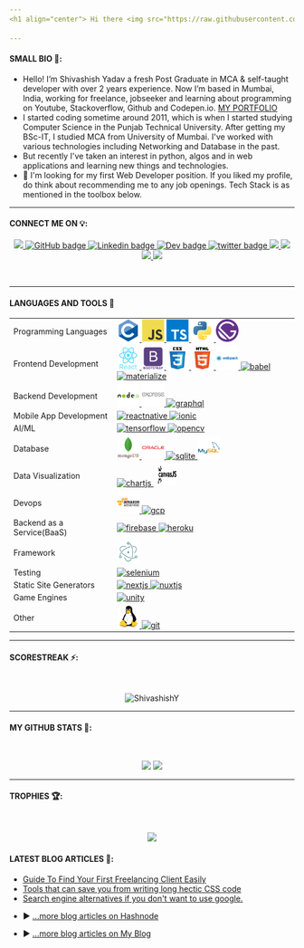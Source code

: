 ```yaml
---
<h1 align="center"> Hi there <img src="https://raw.githubusercontent.com/MartinHeinz/MartinHeinz/master/wave.gif" width="30px"> I am Shivashish Yadav! </h1>

---
```

#### SMALL BIO 📝:

- Hello! I’m Shivashish Yadav a fresh Post Graduate in MCA & self-taught developer with over 2 years experience. Now I’m based in Mumbai, India, working for freelance, jobseeker and learning about programming on Youtube, Stackoverflow, Github and Codepen.io. [MY PORTFOLIO](https://shivas.gtsb.io/)
- I started coding sometime around 2011, which is when I started studying Computer Science in the Punjab Technical University. After getting my BSc-IT, I studied MCA from University of Mumbai. I've worked with various technologies including Networking and Database in the past. 
- But recently I've taken an interest in python, algos and in web applications and learning new things and technologies.
- 💼 I'm looking for my first Web Developer position. If you liked my profile, do think about recommending me to any job openings. Tech Stack is as mentioned in the toolbox below.

---
#### CONNECT ME ON 💡:

<p align="center">
<a href="https://shivas.gtsb.io/">
		<img src="https://img.shields.io/badge/-shivas.gtsb.io-3423A6?style=flat-square&logo=Google-Chrome&logoColor=white"/>
  <a href="https://github.com/shivashishy">
    <img src="https://img.shields.io/badge/-Github-000?style=flat-square&logo=Github&logoColor=white&link=https://github.com/shivashishy" alt="GitHub badge" />
  </a>
    <a href="https://www.linkedin.com/in/shivashishyadav/">
    <img src="https://img.shields.io/badge/-LinkedIn-blue?style=flat-square&logo=Linkedin&logoColor=white&link=https://www.linkedin.com/in/shivashishyadav/" alt="Linkedin badge" />
  </a>
    <a href="https://dev.to/shivashish">
    <img src="https://img.shields.io/badge/-DEV.to-000?style=flat-square&logo=dev.to&logoColor=white&link=https://dev.to/shivashish" alt="Dev badge" />
  </a>
  <a href="https://twitter.com/shivashishyadav">
    <img src="https://img.shields.io/badge/-Twitter-1ca0f1?style=flat-square&labelColor=1ca0f1&logo=twitter&logoColor=white&link=https://twitter.com/shivashishyadav" alt="twitter badge"  />
  </a>
  <a href="mailto:shivashishmca@gmail.com">
    <img src="https://img.shields.io/badge/-Gmail-c14438?style=flat-square&logo=Gmail&logoColor=white&link=mailto:shivashishmca@gmail.com" />
  </a>
  <a href="https://t.me/shivashish">
    <img src="https://img.shields.io/badge/-Telegram-1ca0f1?style=flat-square&labelColor=1ca0f1&logo=telegram&logoColor=white&link=https://t.me/shivashish" />
  </a>
    <a href="https://www.instagram.com/shivashish.yadav/">
    <img src="https://img.shields.io/badge/-Instagram-C13584?style=flat-square&labelColor=C13584&logo=instagram&logoColor=white&link=https://www.instagram.com/shivashish.yadav/" />
  </a>
    <a href="https://medium.com/@shivashish.ydv">
    <img src="https://img.shields.io/badge/-Medium-808080?style=flat-square&labelColor=808080&logo=medium&logoColor=white&link=https://medium.com/@shivashish.ydv" />
  </a>
</p>

</br>

---
#### LANGUAGES AND TOOLS 🔨

<table>
<p>
	<tr>
		<tr>
			<td>Programming Languages</td>
			<td>
				<a href="https://www.cprogramming.com/" target="_blank"> <img src="https://raw.githubusercontent.com/devicons/devicon/master/icons/c/c-original.svg" alt="c" width="40" height="40"/> </a> 
				<a href="https://developer.mozilla.org/en-US/docs/Web/JavaScript" target="_blank"> <img src="https://raw.githubusercontent.com/devicons/devicon/master/icons/javascript/javascript-original.svg" alt="javascript" width="40" height="40"/> </a> 
				<a href="https://www.typescriptlang.org/" target="_blank"> <img src="https://raw.githubusercontent.com/devicons/devicon/master/icons/typescript/typescript-original.svg" alt="typescript" width="40" height="40"/> </a> 
				<a href="https://www.python.org" target="_blank"> <img src="https://raw.githubusercontent.com/devicons/devicon/master/icons/python/python-original.svg" alt="python" width="40" height="40"/> </a> 
				<a href="https://golang.org" target="_blank"> <img src="https://raw.githubusercontent.com/devicons/devicon/master/icons/gatsby/gatsby-original.svg" alt="go" width="40" height="40"/> </a> 
			</td>
		</tr>
		<tr>
			<td>Frontend Development</td>
			<td>
				<a href="https://reactjs.org/" target="_blank"> <img src="https://raw.githubusercontent.com/devicons/devicon/master/icons/react/react-original-wordmark.svg" alt="react" width="40" height="40"/> </a> 
				<a href="https://getbootstrap.com" target="_blank"> <img src="https://raw.githubusercontent.com/devicons/devicon/master/icons/bootstrap/bootstrap-plain-wordmark.svg" alt="bootstrap" width="40" height="40"/> </a> 
				<a href="https://www.w3schools.com/css/" target="_blank"> <img src="https://raw.githubusercontent.com/devicons/devicon/master/icons/css3/css3-original-wordmark.svg" alt="css3" width="40" height="40"/> </a> 
				<a href="https://www.w3.org/html/" target="_blank"> <img src="https://raw.githubusercontent.com/devicons/devicon/master/icons/html5/html5-original-wordmark.svg" alt="html5" width="40" height="40"/> </a> 
				<a href="https://webpack.js.org" target="_blank"> <img src="https://raw.githubusercontent.com/devicons/devicon/d00d0969292a6569d45b06d3f350f463a0107b0d/icons/webpack/webpack-original-wordmark.svg" alt="webpack" width="40" height="40"/> </a>
				<a href="https://babeljs.io/" target="_blank"> <img src="https://www.vectorlogo.zone/logos/babeljs/babeljs-icon.svg" alt="babel" width="40" height="40"/> </a> 
				<a href="https://materializecss.com/" target="_blank"> <img src="https://raw.githubusercontent.com/prplx/svg-logos/5585531d45d294869c4eaab4d7cf2e9c167710a9/svg/materialize.svg" alt="materialize" width="40" height="40"/> </a> 
			</td>
		</tr>
		<tr>
			<td>Backend Development</td>
			<td>
				<a href="https://nodejs.org" target="_blank"> <img src="https://raw.githubusercontent.com/devicons/devicon/master/icons/nodejs/nodejs-original-wordmark.svg" alt="nodejs" width="40" height="40"/> </a> 
				<a href="https://expressjs.com" target="_blank"> <img src="https://raw.githubusercontent.com/devicons/devicon/master/icons/express/express-original-wordmark.svg" alt="express" width="40" height="40"/> </a> 
				<a href="https://graphql.org" target="_blank"> <img src="https://www.vectorlogo.zone/logos/graphql/graphql-icon.svg" alt="graphql" width="40" height="40"/> </a> 
			</td>
		</tr>
		<tr>
			<td>Mobile App Development</td>
			<td>
				<a href="https://reactnative.dev/" target="_blank"> <img src="https://reactnative.dev/img/header_logo.svg" alt="reactnative" width="40" height="40"/> </a> 
				<a href="https://ionicframework.com" target="_blank"> <img src="https://upload.wikimedia.org/wikipedia/commons/d/d1/Ionic_Logo.svg" alt="ionic" width="40" height="40"/> </a> 
			</td>
		</tr>
		<tr>
			<td>AI/ML</td>
			<td>
				<a href="https://www.tensorflow.org" target="_blank"> <img src="https://www.vectorlogo.zone/logos/tensorflow/tensorflow-icon.svg" alt="tensorflow" width="40" height="40"/> </a> 
				<a href="https://opencv.org/" target="_blank"> <img src="https://www.vectorlogo.zone/logos/opencv/opencv-icon.svg" alt="opencv" width="40" height="40"/> </a> 
			</td>
		</tr>
		<tr>
			<td>Database</td>
			<td>
				<a href="https://www.mongodb.com/" target="_blank"> <img src="https://raw.githubusercontent.com/devicons/devicon/master/icons/mongodb/mongodb-original-wordmark.svg" alt="mongodb" width="40" height="40"/> </a> 
				<a href="https://www.oracle.com/" target="_blank"> <img src="https://raw.githubusercontent.com/devicons/devicon/master/icons/oracle/oracle-original.svg" alt="oracle" width="40" height="40"/> </a> 
				<a href="https://www.sqlite.org/" target="_blank"> <img src="https://www.vectorlogo.zone/logos/sqlite/sqlite-icon.svg" alt="sqlite" width="40" height="40"/> </a> 
				<a href="https://www.mysql.com/" target="_blank"> <img src="https://raw.githubusercontent.com/devicons/devicon/master/icons/mysql/mysql-original-wordmark.svg" alt="mysql" width="40" height="40"/> </a> 
			</td>
		</tr>
		<tr>
			<td>Data Visualization</td>
			<td>
				<a href="https://www.chartjs.org" target="_blank"> <img src="https://www.chartjs.org/media/logo-title.svg" alt="chartjs" width="40" height="40"/> </a> 
				<a href="https://canvasjs.com" target="_blank"> <img src="https://raw.githubusercontent.com/Hardik0307/Hardik0307/master/assets/canvasjs-charts.svg" alt="canvasjs" width="40" height="40"/> </a> 
			</td>
		</tr>
		<tr>
			<td>Devops</td>
			<td>
				<a href="https://aws.amazon.com" target="_blank"> <img src="https://raw.githubusercontent.com/devicons/devicon/master/icons/amazonwebservices/amazonwebservices-original-wordmark.svg" alt="aws" width="40" height="40"/> </a> 
				<a href="https://cloud.google.com" target="_blank"> <img src="https://www.vectorlogo.zone/logos/google_cloud/google_cloud-icon.svg" alt="gcp" width="40" height="40"/> </a> 
			</td>
		</tr>
		<tr>
			<td>Backend as a Service(BaaS)</td>
			<td>
				<a href="https://firebase.google.com/" target="_blank"> <img src="https://www.vectorlogo.zone/logos/firebase/firebase-icon.svg" alt="firebase" width="40" height="40"/> </a> 
				<a href="https://heroku.com" target="_blank"> <img src="https://www.vectorlogo.zone/logos/heroku/heroku-icon.svg" alt="heroku" width="40" height="40"/> </a> 
			</td>
		</tr>
		<tr>
			<td>Framework</td>
			<td>
				<a href="https://www.electronjs.org" target="_blank"> <img src="https://raw.githubusercontent.com/devicons/devicon/master/icons/electron/electron-original.svg" alt="electron" width="40" height="40"/> </a> 
			</td>
		</tr>
		<tr>
			<td>Testing</td>
			<td>
				<a href="https://www.selenium.dev" target="_blank"> <img src="https://raw.githubusercontent.com/detain/svg-logos/780f25886640cef088af994181646db2f6b1a3f8/svg/selenium-logo.svg" alt="selenium" width="40" height="40"/> </a> 
			</td>
		</tr>
		<tr>
			<td>Static Site Generators</td>
			<td>
				<a href="https://nextjs.org/" target="_blank"> <img src="https://cdn.worldvectorlogo.com/logos/nextjs-3.svg" alt="nextjs" width="40" height="40"/> </a> 
				<a href="https://nuxtjs.org/" target="_blank"> <img src="https://www.vectorlogo.zone/logos/nuxtjs/nuxtjs-icon.svg" alt="nuxtjs" width="40" height="40"/> </a> 
			</td>
		</tr>
		<tr>
			<td>Game Engines</td>
			<td>
				<a href="https://unity.com/" target="_blank"> <img src="https://www.vectorlogo.zone/logos/unity3d/unity3d-icon.svg" alt="unity" width="40" height="40"/> </a> 
			</td>
		</tr>
		<tr>
			<td>Other</td>
			<td>
				<a href="https://www.linux.org/" target="_blank"> <img src="https://raw.githubusercontent.com/devicons/devicon/master/icons/linux/linux-original.svg" alt="linux" width="40" height="40"/> </a> 
				<a href="https://git-scm.com/" target="_blank"> <img src="https://www.vectorlogo.zone/logos/git-scm/git-scm-icon.svg" alt="git" width="40" height="40"/> </a> 
			</td>
		</tr>
	</tr>
</p>
</table>

---
#### SCORESTREAK ⚡:

<br>
<p align = "center">
<img src="https://github-readme-streak-stats.herokuapp.com/?user=ShivashishY&theme=ads-juicy-fresh" alt="ShivashishY" />
</p>

---
#### MY GITHUB STATS 💚:

<br>
<p align = "center">
  <img src = "https://github-readme-stats.vercel.app/api?username=shivashishy&theme=blue-green&line_height=40">
  <img src = "https://github-readme-stats.vercel.app/api/top-langs/?username=shivashishy&theme=blue-green">
</p>


---
#### TROPHIES 🏆:

<br>
<p align = "center">
<img src="https://github-profile-trophy.vercel.app/?username=ShivashishY&theme=juicyfresh"/> </p>
</p>

#### LATEST BLOG ARTICLES 📗:

<!-- BLOG-POST-LIST:START -->
- [Guide To Find Your First Freelancing Client Easily](https://shivas.gtsb.io/guide-to-find-your-freelance-client/)
- [Tools that can save you from writing long hectic CSS code](https://shivas.gtsb.io/tools-for-css-saving-time/)
- [Search engine alternatives if you don't want to use google.](https://shivas.gtsb.io/search-engine-alternative/)
<!-- BLOG-POST-LIST:END -->

-   ▶ [...more blog articles on Hashnode](https://hashnode.com/@shivashish)

-   ▶ [...more blog articles on My Blog](https://shivas.gtsb.io/blog)
